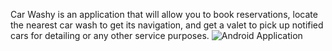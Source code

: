 Car Washy is an application that will allow you to book reservations, locate the nearest car wash to get its navigation, and get a valet to pick up notified cars for detailing or any other service purposes.
![Android Application](https://github.com/qwerEnter/CarWashy_Customer/assets/97009880/fa5b1ae2-b0bd-4b06-a3fe-62ff1c2ada9d)


